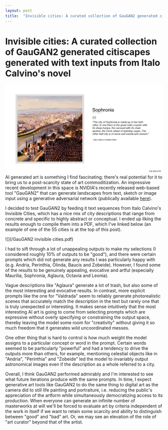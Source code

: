 ```yaml
---
layout: post
title:  "Invisible cities: A curated collection of GauGAN2 generated citiscapes generated with text inputs from Italo Calvino's novel"
---
```

# Invisible cities: A curated collection of GauGAN2 generated citiscapes generated with text inputs from Italo Calvino's novel

![](/assets/Slide23.png)
AI generated art is something I find fascinating; there's real potential for it to bring us to a post-scarcity state of art commoditization. An impressive recent development in this space is NVIDIA's recently  released web-based tool "GauGAN2" that can generate landscapes from text, sketch or image input using a generative adversarial network (publically available [here](http://gaugan.org/gaugan2/)). 

I decided to test GauGAN2 by feeding it text sequences from Italo Calvino's Invisible Cities, which has a nice mix of city descriptions that range from concrete and specific to highly abstract or conceptual. I ended up liking the results enough to compile them into a PDF, which I've linked below (an example of one of the 55 cities is at the top of this post).

![](/GauGAN2 invisible cities.pdf)

I had to sift through a lot of unappealing outputs to make my selections (I considered roughly 10% of outputs to be "good"), and there were certain prompts which did not generate any results I was particularly happy with (e.g. Andria, Perinthia, Olinda, Baucis and Zobeide). However, I found some of the results to be genuinely appealing, evocative and artful (especially Maurilia, Sophronia, Aglaura, Octavia and Leonia). 

Vague descriptions like "Aglaura" generate a lot of trash, but also some of the most interesting and evocative results. In contrast, more explicit prompts like the one for "Valdrada" seem to reliably generate photorealistic scenes that accurately match the description in the text but rarely one that is truly unexpected or interesting. It makes sense intuitively that the most interesting AI art is going to come from selecting prompts which are expressive without overly specifying or constraining the output space, thereby leaving the model some room for "creativity" without giving it so much freedom that it generates wild uncoordinated messes. 

One other thing that is hard to control is how much weight the model assigns to a particular concept or word in the prompt. Certain words seemed to be particularly "powerful" and had a tendency to drive the outputs more than others, for example, mentioning celestial objects like in "Andria", "Perinthia" and "Zobeide" led the model to invariably output astronomical images even if the description as a whole referred to a city.

Overall, I think GauGAN2 performed admirably and I'm interested to see what future iterations produce with the same prompts. In time, I expect generative art tools like GauGAN2 to do the same thing to digital art as the camera did to still life painting and portraiture, i.e. reducing the public's appreciation of the artform while simultaneously democratizing access to its production. When everyone can generate an infinite number of masterworks at will we'll be forced to evaluate art by criteria independent of the work in itself if we want to retain some scarcity and ability to distinguish between "good" and "bad" art. Or, we may see an elevation of the role of "art curator" beyond that of the artist.